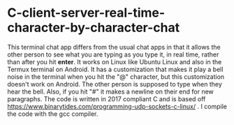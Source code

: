# C-client-server-real-time-character-by-character-chat
This terminal chat app differs from the usual chat apps in that it allows the other person to see what you are typing as you type it, in real time, rather than after you hit **enter**. It works on Linux like Ubuntu Linux and also in the Termux terminal on Android. It has a customization that makes it play a bell noise in the terminal when you hit the "@" character, but this customization doesn't work on Android. The other person is supposed to type when they hear the bell. Also, if you hit "#" it makes a newline on their end for new paragraphs. The code is written in 2017 compliant C and is based off https://www.binarytides.com/programming-udp-sockets-c-linux/ . I compile the code with the gcc compiler.
